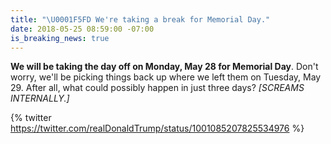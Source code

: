 ```yaml
---
title: "\U0001F5FD We're taking a break for Memorial Day."
date: 2018-05-25 08:59:00 -07:00
is_breaking_news: true
---
```


**We will be taking the day off on Monday, May 28 for Memorial Day**. Don't worry, we'll be picking things back up where we left them on Tuesday, May 29. After all, what could possibly happen in just three days? *\[SCREAMS INTERNALLY.\]*

{% twitter https://twitter.com/realDonaldTrump/status/1001085207825534976 %}